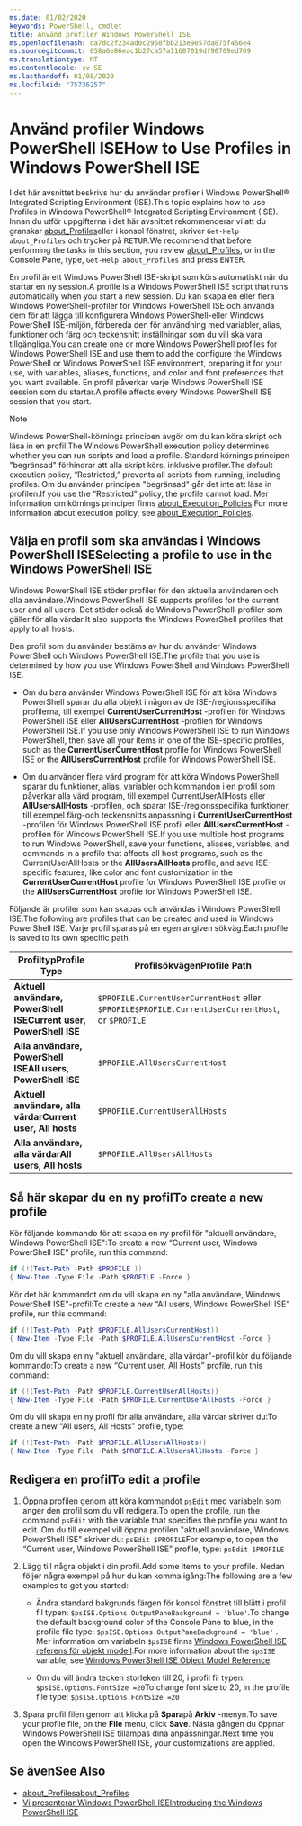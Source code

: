 ```yaml
---
ms.date: 01/02/2020
keywords: PowerShell, cmdlet
title: Använd profiler Windows PowerShell ISE
ms.openlocfilehash: da7dc2f234ad0c2968fbb213e9e57da875f456e4
ms.sourcegitcommit: 058a6e86eac1b27ca57a11687019df98709ed709
ms.translationtype: MT
ms.contentlocale: sv-SE
ms.lasthandoff: 01/08/2020
ms.locfileid: "75736257"
---
```

# <a name="how-to-use-profiles-in-windows-powershell-ise"></a><span data-ttu-id="7f6de-103">Använd profiler Windows PowerShell ISE</span><span class="sxs-lookup"><span data-stu-id="7f6de-103">How to Use Profiles in Windows PowerShell ISE</span></span>

<span data-ttu-id="7f6de-104">I det här avsnittet beskrivs hur du använder profiler i Windows PowerShell® Integrated Scripting Environment (ISE).</span><span class="sxs-lookup"><span data-stu-id="7f6de-104">This topic explains how to use Profiles in Windows PowerShell® Integrated Scripting Environment (ISE).</span></span> <span data-ttu-id="7f6de-105">Innan du utför uppgifterna i det här avsnittet rekommenderar vi att du granskar [about_Profiles](/powershell/module/microsoft.powershell.core/about/about_profiles)eller i konsol fönstret, skriver `Get-Help about_Profiles` och trycker på <kbd>RETUR</kbd>.</span><span class="sxs-lookup"><span data-stu-id="7f6de-105">We recommend that before performing the tasks in this section, you review [about_Profiles](/powershell/module/microsoft.powershell.core/about/about_profiles), or in the Console Pane, type, `Get-Help about_Profiles` and press <kbd>ENTER</kbd>.</span></span>

<span data-ttu-id="7f6de-106">En profil är ett Windows PowerShell ISE-skript som körs automatiskt när du startar en ny session.</span><span class="sxs-lookup"><span data-stu-id="7f6de-106">A profile is a Windows PowerShell ISE script that runs automatically when you start a new session.</span></span>
<span data-ttu-id="7f6de-107">Du kan skapa en eller flera Windows PowerShell-profiler för Windows PowerShell ISE och använda dem för att lägga till konfigurera Windows PowerShell-eller Windows PowerShell ISE-miljön, förbereda den för användning med variabler, alias, funktioner och färg och teckensnitt inställningar som du vill ska vara tillgängliga.</span><span class="sxs-lookup"><span data-stu-id="7f6de-107">You can create one or more Windows PowerShell profiles for Windows PowerShell ISE and use them to add the configure the Windows PowerShell or Windows PowerShell ISE environment, preparing it for your use, with variables, aliases, functions, and color and font preferences that you want available.</span></span> <span data-ttu-id="7f6de-108">En profil påverkar varje Windows PowerShell ISE session som du startar.</span><span class="sxs-lookup"><span data-stu-id="7f6de-108">A profile affects every Windows PowerShell ISE session that you start.</span></span>

> [!NOTE]
> <span data-ttu-id="7f6de-109">Windows PowerShell-körnings principen avgör om du kan köra skript och läsa in en profil.</span><span class="sxs-lookup"><span data-stu-id="7f6de-109">The Windows PowerShell execution policy determines whether you can run scripts and load a profile.</span></span>
> <span data-ttu-id="7f6de-110">Standard körnings principen "begränsad" förhindrar att alla skript körs, inklusive profiler.</span><span class="sxs-lookup"><span data-stu-id="7f6de-110">The default execution policy, “Restricted,” prevents all scripts from running, including profiles.</span></span>
> <span data-ttu-id="7f6de-111">Om du använder principen "begränsad" går det inte att läsa in profilen.</span><span class="sxs-lookup"><span data-stu-id="7f6de-111">If you use the “Restricted” policy, the profile cannot load.</span></span> <span data-ttu-id="7f6de-112">Mer information om körnings principer finns [about_Execution_Policies](/powershell/module/microsoft.powershell.core/about/about_execution_policies).</span><span class="sxs-lookup"><span data-stu-id="7f6de-112">For more information about execution policy, see [about_Execution_Policies](/powershell/module/microsoft.powershell.core/about/about_execution_policies).</span></span>

## <a name="selecting-a-profile-to-use-in-the-windows-powershell-ise"></a><span data-ttu-id="7f6de-113">Välja en profil som ska användas i Windows PowerShell ISE</span><span class="sxs-lookup"><span data-stu-id="7f6de-113">Selecting a profile to use in the Windows PowerShell ISE</span></span>

<span data-ttu-id="7f6de-114">Windows PowerShell ISE stöder profiler för den aktuella användaren och alla användare.</span><span class="sxs-lookup"><span data-stu-id="7f6de-114">Windows PowerShell ISE supports profiles for the current user and all users.</span></span> <span data-ttu-id="7f6de-115">Det stöder också de Windows PowerShell-profiler som gäller för alla värdar.</span><span class="sxs-lookup"><span data-stu-id="7f6de-115">It also supports the Windows PowerShell profiles that apply to all hosts.</span></span>

<span data-ttu-id="7f6de-116">Den profil som du använder bestäms av hur du använder Windows PowerShell och Windows PowerShell ISE.</span><span class="sxs-lookup"><span data-stu-id="7f6de-116">The profile that you use is determined by how you use Windows PowerShell and Windows PowerShell ISE.</span></span>

- <span data-ttu-id="7f6de-117">Om du bara använder Windows PowerShell ISE för att köra Windows PowerShell sparar du alla objekt i någon av de ISE-/regionsspecifika profilerna, till exempel **CurrentUserCurrentHost** -profilen för Windows PowerShell ISE eller **AllUsersCurrentHost** -profilen för Windows PowerShell ISE.</span><span class="sxs-lookup"><span data-stu-id="7f6de-117">If you use only Windows PowerShell ISE to run Windows PowerShell, then save all your items in one of the ISE-specific profiles, such as the **CurrentUserCurrentHost** profile for Windows PowerShell ISE or the **AllUsersCurrentHost** profile for Windows PowerShell ISE.</span></span>

- <span data-ttu-id="7f6de-118">Om du använder flera värd program för att köra Windows PowerShell sparar du funktioner, alias, variabler och kommandon i en profil som påverkar alla värd program, till exempel CurrentUserAllHosts eller **AllUsersAllHosts** -profilen, och sparar ISE-/regionsspecifika funktioner, till exempel färg-och teckensnitts anpassning i **CurrentUserCurrentHost** -profilen för Windows PowerShell ISE profil eller **AllUsersCurrentHost** -profilen för Windows PowerShell ISE.</span><span class="sxs-lookup"><span data-stu-id="7f6de-118">If you use multiple host programs to run Windows PowerShell, save your functions, aliases, variables, and commands in a profile that affects all host programs, such as the CurrentUserAllHosts or the **AllUsersAllHosts** profile, and save ISE-specific features, like color and font customization in the **CurrentUserCurrentHost** profile for Windows PowerShell ISE profile or the **AllUsersCurrentHost** profile for Windows PowerShell ISE.</span></span>

<span data-ttu-id="7f6de-119">Följande är profiler som kan skapas och användas i Windows PowerShell ISE.</span><span class="sxs-lookup"><span data-stu-id="7f6de-119">The following are profiles that can be created and used in Windows PowerShell ISE.</span></span> <span data-ttu-id="7f6de-120">Varje profil sparas på en egen angiven sökväg.</span><span class="sxs-lookup"><span data-stu-id="7f6de-120">Each profile is saved to its own specific path.</span></span>

|           <span data-ttu-id="7f6de-121">Profiltyp</span><span class="sxs-lookup"><span data-stu-id="7f6de-121">Profile Type</span></span>           |                   <span data-ttu-id="7f6de-122">Profilsökvägen</span><span class="sxs-lookup"><span data-stu-id="7f6de-122">Profile Path</span></span>                   |
| -------------------------------- | ------------------------------------------------ |
| <span data-ttu-id="7f6de-123">**Aktuell användare, PowerShell ISE**</span><span class="sxs-lookup"><span data-stu-id="7f6de-123">**Current user, PowerShell ISE**</span></span> | <span data-ttu-id="7f6de-124">`$PROFILE.CurrentUserCurrentHost` eller `$PROFILE`</span><span class="sxs-lookup"><span data-stu-id="7f6de-124">`$PROFILE.CurrentUserCurrentHost`, or `$PROFILE`</span></span> |
| <span data-ttu-id="7f6de-125">**Alla användare, PowerShell ISE**</span><span class="sxs-lookup"><span data-stu-id="7f6de-125">**All users, PowerShell ISE**</span></span>    | `$PROFILE.AllUsersCurrentHost`                   |
| <span data-ttu-id="7f6de-126">**Aktuell användare, alla värdar**</span><span class="sxs-lookup"><span data-stu-id="7f6de-126">**Current user, All hosts**</span></span>      | `$PROFILE.CurrentUserAllHosts`                   |
| <span data-ttu-id="7f6de-127">**Alla användare, alla värdar**</span><span class="sxs-lookup"><span data-stu-id="7f6de-127">**All users, All hosts**</span></span>         | `$PROFILE.AllUsersAllHosts`                      |

## <a name="to-create-a-new-profile"></a><span data-ttu-id="7f6de-128">Så här skapar du en ny profil</span><span class="sxs-lookup"><span data-stu-id="7f6de-128">To create a new profile</span></span>

<span data-ttu-id="7f6de-129">Kör följande kommando för att skapa en ny profil för "aktuell användare, Windows PowerShell ISE":</span><span class="sxs-lookup"><span data-stu-id="7f6de-129">To create a new “Current user, Windows PowerShell ISE” profile, run this command:</span></span>

```powershell
if (!(Test-Path -Path $PROFILE ))
{ New-Item -Type File -Path $PROFILE -Force }
```

<span data-ttu-id="7f6de-130">Kör det här kommandot om du vill skapa en ny "alla användare, Windows PowerShell ISE"-profil:</span><span class="sxs-lookup"><span data-stu-id="7f6de-130">To create a new “All users, Windows PowerShell ISE” profile, run this command:</span></span>

```powershell
if (!(Test-Path -Path $PROFILE.AllUsersCurrentHost))
{ New-Item -Type File -Path $PROFILE.AllUsersCurrentHost -Force }
```

<span data-ttu-id="7f6de-131">Om du vill skapa en ny "aktuell användare, alla värdar"-profil kör du följande kommando:</span><span class="sxs-lookup"><span data-stu-id="7f6de-131">To create a new “Current user, All Hosts” profile, run this command:</span></span>

```powershell
if (!(Test-Path -Path $PROFILE.CurrentUserAllHosts))
{ New-Item -Type File -Path $PROFILE.CurrentUserAllHosts -Force }
```

<span data-ttu-id="7f6de-132">Om du vill skapa en ny profil för alla användare, alla värdar skriver du:</span><span class="sxs-lookup"><span data-stu-id="7f6de-132">To create a new “All users, All Hosts” profile, type:</span></span>

```powershell
if (!(Test-Path -Path $PROFILE.AllUsersAllHosts))
{ New-Item -Type File -Path $PROFILE.AllUsersAllHosts -Force }
```

## <a name="to-edit-a-profile"></a><span data-ttu-id="7f6de-133">Redigera en profil</span><span class="sxs-lookup"><span data-stu-id="7f6de-133">To edit a profile</span></span>

1. <span data-ttu-id="7f6de-134">Öppna profilen genom att köra kommandot `psEdit` med variabeln som anger den profil som du vill redigera.</span><span class="sxs-lookup"><span data-stu-id="7f6de-134">To open the profile, run the command `psEdit` with the variable that specifies the profile you want to edit.</span></span> <span data-ttu-id="7f6de-135">Om du till exempel vill öppna profilen "aktuell användare, Windows PowerShell ISE" skriver du: `psEdit $PROFILE`</span><span class="sxs-lookup"><span data-stu-id="7f6de-135">For example, to open the “Current user, Windows PowerShell ISE” profile, type: `psEdit $PROFILE`</span></span>

2. <span data-ttu-id="7f6de-136">Lägg till några objekt i din profil.</span><span class="sxs-lookup"><span data-stu-id="7f6de-136">Add some items to your profile.</span></span> <span data-ttu-id="7f6de-137">Nedan följer några exempel på hur du kan komma igång:</span><span class="sxs-lookup"><span data-stu-id="7f6de-137">The following are a few examples to get you started:</span></span>

   - <span data-ttu-id="7f6de-138">Ändra standard bakgrunds färgen för konsol fönstret till blått i profil fil typen: `$psISE.Options.OutputPaneBackground = 'blue'`.</span><span class="sxs-lookup"><span data-stu-id="7f6de-138">To change the default background color of the Console Pane to blue, in the profile file type: `$psISE.Options.OutputPaneBackground = 'blue'` .</span></span> <span data-ttu-id="7f6de-139">Mer information om variabeln `$psISE` finns [Windows PowerShell ISE referens för objekt modell](object-model/The-ISE-Object-Model-Hierarchy.md).</span><span class="sxs-lookup"><span data-stu-id="7f6de-139">For more information about the `$psISE` variable, see [Windows PowerShell ISE Object Model Reference](object-model/The-ISE-Object-Model-Hierarchy.md).</span></span>

   - <span data-ttu-id="7f6de-140">Om du vill ändra tecken storleken till 20, i profil fil typen: `$psISE.Options.FontSize =20`</span><span class="sxs-lookup"><span data-stu-id="7f6de-140">To change font size to 20, in the profile file type: `$psISE.Options.FontSize =20`</span></span>

3. <span data-ttu-id="7f6de-141">Spara profil filen genom att klicka på **Spara**på **Arkiv** -menyn.</span><span class="sxs-lookup"><span data-stu-id="7f6de-141">To save your profile file, on the **File** menu, click **Save**.</span></span> <span data-ttu-id="7f6de-142">Nästa gången du öppnar Windows PowerShell ISE tillämpas dina anpassningar.</span><span class="sxs-lookup"><span data-stu-id="7f6de-142">Next time you open the Windows PowerShell ISE, your customizations are applied.</span></span>

## <a name="see-also"></a><span data-ttu-id="7f6de-143">Se även</span><span class="sxs-lookup"><span data-stu-id="7f6de-143">See Also</span></span>

- [<span data-ttu-id="7f6de-144">about_Profiles</span><span class="sxs-lookup"><span data-stu-id="7f6de-144">about_Profiles</span></span>](/powershell/module/microsoft.powershell.core/about/about_profiles)
- [<span data-ttu-id="7f6de-145">Vi presenterar Windows PowerShell ISE</span><span class="sxs-lookup"><span data-stu-id="7f6de-145">Introducing the Windows PowerShell ISE</span></span>](Introducing-the-Windows-PowerShell-ISE.md)
